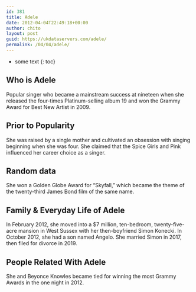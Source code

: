 ```yaml
---
id: 381
title: Adele
date: 2012-04-04T22:49:18+00:00
author: chito
layout: post
guid: https://ukdataservers.com/adele/
permalink: /04/04/adele/
---
```


* some text
{: toc}


## Who is  Adele



Popular singer who became a mainstream success at nineteen when she released the four-times Platinum-selling album 19 and won the Grammy Award for Best New Artist in 2009. 

      
      
      
## Prior to Popularity 



She was raised by a single mother and cultivated an obsession with singing beginning when she was four. She claimed that the Spice Girls and Pink influenced her career choice as a singer. 

      
      
      
## Random data 



She won a Golden Globe Award for &#8220;Skyfall,&#8221; which became the theme of the twenty-third James Bond film of the same name. 

      
      
      
## Family & Everyday Life of Adele



In February 2012, she moved into a $7 million, ten-bedroom, twenty-five-acre mansion in West Sussex with her then-boyfriend Simon Konecki. In October 2012, she had a son named Angelo. She married Simon in 2017, then filed for divorce in 2019. 

      
      
      
## People Related With  Adele



She and Beyonce Knowles became tied for winning the most Grammy Awards in the one night in 2012. 

      
    
  



    
    
  
